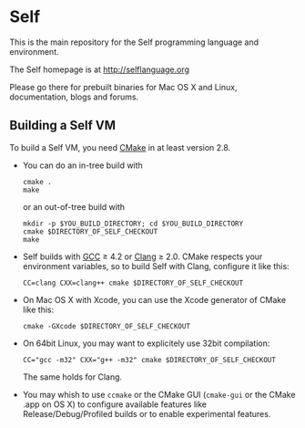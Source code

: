 Self
====

This is the main repository for the Self programming language and environment.

The Self homepage is at http://selflanguage.org

Please go there for prebuilt binaries for Mac OS X and Linux, documentation,
blogs and forums.

Building a Self VM
------------------

To build a Self VM, you need [CMake][1] in at least version 2.8.

  * You can do an in-tree build with

        cmake .
        make

    or an out-of-tree build with

        mkdir -p $YOU_BUILD_DIRECTORY; cd $YOU_BUILD_DIRECTORY
        cmake $DIRECTORY_OF_SELF_CHECKOUT
        make

  * Self builds with [GCC][2] ≥ 4.2 or [Clang][3] ≥ 2.0. CMake respects
    your environment variables, so to build Self with Clang, configure it 
    like this:

        CC=clang CXX=clang++ cmake $DIRECTORY_OF_SELF_CHECKOUT

  * On Mac OS X with Xcode, you can use the Xcode generator of CMake like this:

        cmake -GXcode $DIRECTORY_OF_SELF_CHECKOUT

  * On 64bit Linux, you may want to explicitely use 32bit compilation:

        CC="gcc -m32" CXX="g++ -m32" cmake $DIRECTORY_OF_SELF_CHECKOUT

    The same holds for Clang.
  * You may whish to use `ccmake` or the CMake GUI (`cmake-gui` or the 
    CMake .app on OS X) to configure available features like
    Release/Debug/Profiled builds or to enable experimental features.

[1]: http://www.cmake.org/ (CMake, the cross-platform, open-source build system)
[2]: http://gcc.gnu.org/ (GCC, the GNU Compiler Collection)
[3]: http://clang.llvm.org/ (clang: a C language family frontend for LLVM)